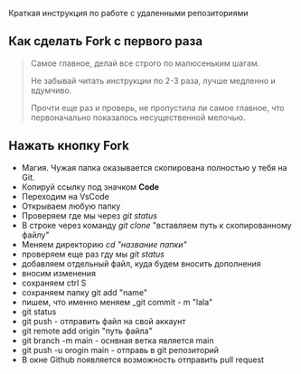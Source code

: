 Краткая инструкция по работе с удаленными репозиториями
## Как сделать Fork с первого раза

>Самое главное, делай все строго по малюсеньким шагам.
>
>Не забывай читать инструкции по 2-3 раза, лучше медленно и вдумчиво.
>
>Прочти еще раз и проверь, не пропустила ли самое главное, что первоначально показалось несущественной мелочью.


## Нажать кнопку __Fork__

* Магия. Чужая папка оказывается скопирована полностью у тебя на Git.
* Копируй ссылку под значком __Code__
* Переходим на VsCode
* Открываем любую папку
* Проверяем где мы через _git status_
* В строке через команду _git clone_ "вставляем путь к скопированному файлу"
* Меняем директорию _cd "название папки"_
* проверяем еще раз гду мы _git status_
* добавляем отдельный файл, куда будем вносить дополнения
* вносим изменения
* сохраняем ctrl S
* сохраняем папку git add "name"
* пишем, что именно меняем _git commit - m "lala"
* git status
* git push - отправить файл на свой аккаунт
* git remote add origin "путь файла"
* git branch -m main - оснвная ветка является main
* git push -u orogin main - отправь в git репозиторий
* В окне Github появляется возможность отправить pull request